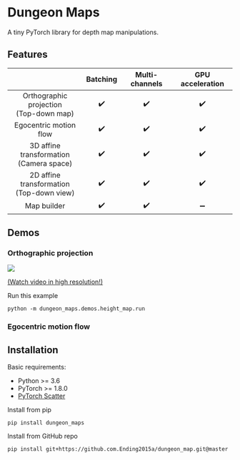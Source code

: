 # Dungeon Maps
A tiny PyTorch library for depth map manipulations.

## Features

| | Batching | Multi-channels | GPU acceleration |
|:-:|:-:|:-:|:-:|
| Orthographic projection<br>(Top-down map) |:heavy_check_mark:|:heavy_check_mark:|:heavy_check_mark:|
| Egocentric motion flow |:heavy_check_mark:|:heavy_check_mark:|:heavy_check_mark:|
| 3D affine transformation<br>(Camera space) |:heavy_check_mark:|:heavy_check_mark:|:heavy_check_mark:|
| 2D affine transformation<br>(Top-down view) |:heavy_check_mark:|:heavy_check_mark:|:heavy_check_mark:|
| Map builder |:heavy_check_mark:|:heavy_check_mark:|:heavy_minus_sign:|

## Demos

### Orthographic projection

<img src="https://github.com/Ending2015a/dungeon_maps/blob/master/assets/demos_height_map.gif">

[(Watch video in high resolution!)](https://youtu.be/vXpTaCOoH24)

Run this example
```shell
python -m dungeon_maps.demos.height_map.run
```

### Egocentric motion flow



## Installation

Basic requirements:
* Python >= 3.6
* PyTorch >= 1.8.0
* [PyTorch Scatter](https://github.com/rusty1s/pytorch_scatter)

Install from pip
```shell
pip install dungeon_maps
```

Install from GitHub repo
```shell
pip install git+https://github.com.Ending2015a/dungeon_map.git@master
```
